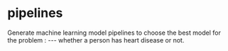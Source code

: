 # pipelines
 Generate machine learning model pipelines to choose the best model for the problem : --- whether a person has heart disease or not.
